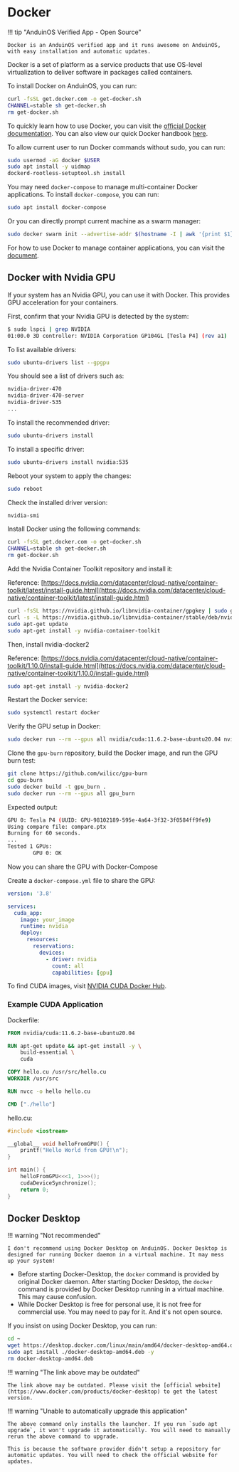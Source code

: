 # Docker

!!! tip "AnduinOS Verified App - Open Source"

    Docker is an AnduinOS verified app and it runs awesome on AnduinOS, with easy installation and automatic updates.

Docker is a set of platform as a service products that use OS-level virtualization to deliver software in packages called containers.

To install Docker on AnduinOS, you can run:

```bash title="Install Docker"
curl -fsSL get.docker.com -o get-docker.sh
CHANNEL=stable sh get-docker.sh
rm get-docker.sh
```

To quickly learn how to use Docker, you can visit the [official Docker documentation](https://docs.docker.com/get-started/). You can also view our quick Docker handbook [here](../../../Skills/Sandboxing/Using-Docker-As-Container.md).

To allow current user to run Docker commands without sudo, you can run:

```bash title="Allow current user to run Docker commands without sudo"
sudo usermod -aG docker $USER
sudo apt install -y uidmap
dockerd-rootless-setuptool.sh install
```

You may need `docker-compose` to manage multi-container Docker applications. To install `docker-compose`, you can run:

```bash
sudo apt install docker-compose
```

Or you can directly prompt current machine as a swarm manager:

```bash
sudo docker swarm init --advertise-addr $(hostname -I | awk '{print $1}')
```

For how to use Docker to manage container applications, you can visit the [document](../../../Skills/Sandboxing/Using-Docker-As-Container.md).

## Docker with Nvidia GPU

If your system has an Nvidia GPU, you can use it with Docker. This provides GPU acceleration for your containers.

First, confirm that your Nvidia GPU is detected by the system:

```bash
$ sudo lspci | grep NVIDIA
01:00.0 3D controller: NVIDIA Corporation GP104GL [Tesla P4] (rev a1)
```

To list available drivers:

```bash
sudo ubuntu-drivers list --gpgpu
```

You should see a list of drivers such as:

```bash
nvidia-driver-470
nvidia-driver-470-server
nvidia-driver-535
...
```

To install the recommended driver:

```bash
sudo ubuntu-drivers install
```

To install a specific driver:

```bash
sudo ubuntu-drivers install nvidia:535
```

Reboot your system to apply the changes:

```bash
sudo reboot
```

Check the installed driver version:

```bash
nvidia-smi
```

Install Docker using the following commands:

```bash
curl -fsSL get.docker.com -o get-docker.sh
CHANNEL=stable sh get-docker.sh
rm get-docker.sh
```

Add the Nvidia Container Toolkit repository and install it:

Reference: [https://docs.nvidia.com/datacenter/cloud-native/container-toolkit/latest/install-guide.html](https://docs.nvidia.com/datacenter/cloud-native/container-toolkit/latest/install-guide.html)

```bash
curl -fsSL https://nvidia.github.io/libnvidia-container/gpgkey | sudo gpg --dearmor -o /usr/share/keyrings/nvidia-container-toolkit-keyring.gpg
curl -s -L https://nvidia.github.io/libnvidia-container/stable/deb/nvidia-container-toolkit.list | sed 's#deb https://#deb [signed-by=/usr/share/keyrings/nvidia-container-toolkit-keyring.gpg] https://#g' | sudo tee /etc/apt/sources.list.d/nvidia-container-toolkit.list
sudo apt-get update
sudo apt-get install -y nvidia-container-toolkit
```

Then, install nvidia-docker2

Reference: [https://docs.nvidia.com/datacenter/cloud-native/container-toolkit/1.10.0/install-guide.html](https://docs.nvidia.com/datacenter/cloud-native/container-toolkit/1.10.0/install-guide.html)

```bash
sudo apt-get install -y nvidia-docker2
```

Restart the Docker service:

```bash
sudo systemctl restart docker
```

Verify the GPU setup in Docker:

```bash
sudo docker run --rm --gpus all nvidia/cuda:11.6.2-base-ubuntu20.04 nvidia-smi
```

Clone the `gpu-burn` repository, build the Docker image, and run the GPU burn test:

```bash
git clone https://github.com/wilicc/gpu-burn
cd gpu-burn
sudo docker build -t gpu_burn .
sudo docker run --rm --gpus all gpu_burn
```

Expected output:

```bash
GPU 0: Tesla P4 (UUID: GPU-98102189-595e-4a64-3f32-3f0584ff9fe9)
Using compare file: compare.ptx
Burning for 60 seconds.
...
Tested 1 GPUs:
        GPU 0: OK
```

Now you can share the GPU with Docker-Compose

Create a `docker-compose.yml` file to share the GPU:

```yaml
version: '3.8'

services:
  cuda_app:
    image: your_image
    runtime: nvidia
    deploy:
      resources:
        reservations:
          devices:
            - driver: nvidia
              count: all
              capabilities: [gpu]
```

To find CUDA images, visit [NVIDIA CUDA Docker Hub](https://hub.docker.com/r/nvidia/cuda/tags).

### Example CUDA Application

Dockerfile:

```Dockerfile
FROM nvidia/cuda:11.6.2-base-ubuntu20.04

RUN apt-get update && apt-get install -y \
    build-essential \
    cuda

COPY hello.cu /usr/src/hello.cu
WORKDIR /usr/src

RUN nvcc -o hello hello.cu

CMD ["./hello"]
```

hello.cu:

```cpp
#include <iostream>

__global__ void helloFromGPU() {
    printf("Hello World from GPU!\n");
}

int main() {
    helloFromGPU<<<1, 1>>>();
    cudaDeviceSynchronize();
    return 0;
}
```

## Docker Desktop

!!! warning "Not recommended"

    I don't recommend using Docker Desktop on AnduinOS. Docker Desktop is designed for running Docker daemon in a virtual machine. It may mess up your system!

* Before starting Docker-Desktop, the `docker` command is provided by original Docker daemon. After starting Docker Desktop, the `docker` command is provided by Docker Desktop running in a virtual machine. This may cause confusion.
* While Docker Desktop is free for personal use, it is not free for commercial use. You may need to pay for it. And it's not open source.

If you insist on using Docker Desktop, you can run:

<!-- The link needs to be updated regularly. -->

```bash
cd ~
wget https://desktop.docker.com/linux/main/amd64/docker-desktop-amd64.deb -O docker-desktop-amd64.deb
sudo apt install ./docker-desktop-amd64.deb -y
rm docker-desktop-amd64.deb
```

!!! warning "The link above may be outdated"

    The link above may be outdated. Please visit the [official website](https://www.docker.com/products/docker-desktop) to get the latest version.

!!! warning "Unable to automatically upgrade this application"

    The above command only installs the launcher. If you run `sudo apt upgrade`, it won't upgrade it automatically. You will need to manually rerun the above command to upgrade.

    This is because the software provider didn't setup a repository for automatic updates. You will need to check the official website for updates.

